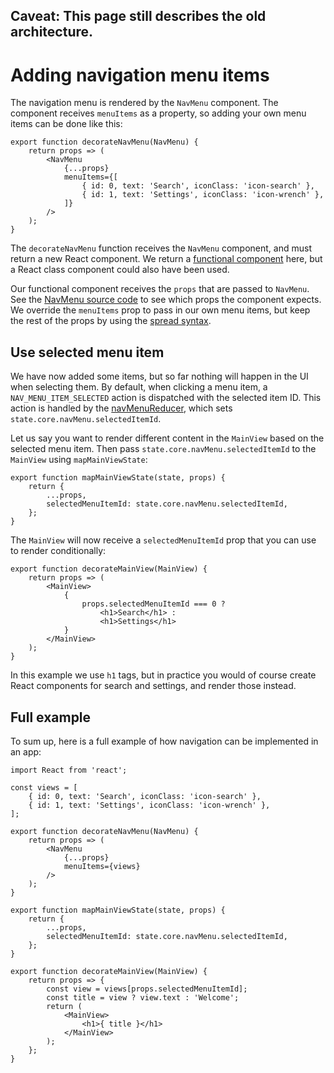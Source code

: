 ---
---

<div class="highlight">
  <h2 class="err">Caveat: This page still describes the old architecture.</h2>
</div>

# Adding navigation menu items

The navigation menu is rendered by the `NavMenu` component. The component
receives `menuItems` as a property, so adding your own menu items can be done
like this:

```
export function decorateNavMenu(NavMenu) {
    return props => (
        <NavMenu
            {...props}
            menuItems={[
                { id: 0, text: 'Search', iconClass: 'icon-search' },
                { id: 1, text: 'Settings', iconClass: 'icon-wrench' },
            ]}
        />
    );
}
```

The `decorateNavMenu` function receives the `NavMenu` component, and must return
a new React component. We return a
[functional component](https://facebook.github.io/react/docs/components-and-props.html#functional-and-class-components)
here, but a React class component could also have been used.

Our functional component receives the `props` that are passed to `NavMenu`. See
the
[NavMenu source code](https://github.com/NordicSemiconductor/pc-nrfconnect-launcher/blob/master/src/legacy/components/NavMenu.jsx)
to see which props the component expects. We override the `menuItems` prop to
pass in our own menu items, but keep the rest of the props by using the
[spread syntax](https://developer.mozilla.org/en/docs/Web/JavaScript/Reference/Operators/Spread_operator).

## Use selected menu item

We have now added some items, but so far nothing will happen in the UI when
selecting them. By default, when clicking a menu item, a
`NAV_MENU_ITEM_SELECTED` action is dispatched with the selected item ID. This
action is handled by the
[navMenuReducer](https://github.com/NordicSemiconductor/pc-nrfconnect-launcher/blob/master/src/legacy/app/reducers/navMenuReducer.js),
which sets `state.core.navMenu.selectedItemId`.

Let us say you want to render different content in the `MainView` based on the
selected menu item. Then pass `state.core.navMenu.selectedItemId` to the
`MainView` using `mapMainViewState`:

```
export function mapMainViewState(state, props) {
    return {
        ...props,
        selectedMenuItemId: state.core.navMenu.selectedItemId,
    };
}
```

The `MainView` will now receive a `selectedMenuItemId` prop that you can use to
render conditionally:

```
export function decorateMainView(MainView) {
    return props => (
        <MainView>
            {
                props.selectedMenuItemId === 0 ?
                    <h1>Search</h1> :
                    <h1>Settings</h1>
            }
        </MainView>
    );
}
```

In this example we use `h1` tags, but in practice you would of course create
React components for search and settings, and render those instead.

## Full example

To sum up, here is a full example of how navigation can be implemented in an
app:

```
import React from 'react';

const views = [
    { id: 0, text: 'Search', iconClass: 'icon-search' },
    { id: 1, text: 'Settings', iconClass: 'icon-wrench' },
];

export function decorateNavMenu(NavMenu) {
    return props => (
        <NavMenu
            {...props}
            menuItems={views}
        />
    );
}

export function mapMainViewState(state, props) {
    return {
        ...props,
        selectedMenuItemId: state.core.navMenu.selectedItemId,
    };
}

export function decorateMainView(MainView) {
    return props => {
        const view = views[props.selectedMenuItemId];
        const title = view ? view.text : 'Welcome';
        return (
            <MainView>
                <h1>{ title }</h1>
            </MainView>
        );
    };
}
```
